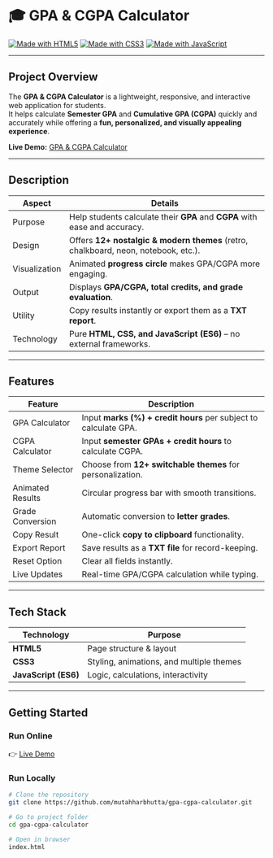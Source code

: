 # 🎓 GPA & CGPA Calculator  

[![Made with HTML5](https://img.shields.io/badge/HTML5-E34F26?style=for-the-badge&logo=html5&logoColor=white)](https://developer.mozilla.org/en-US/docs/Web/HTML)
[![Made with CSS3](https://img.shields.io/badge/CSS3-1572B6?style=for-the-badge&logo=css3&logoColor=white)](https://developer.mozilla.org/en-US/docs/Web/CSS)
[![Made with JavaScript](https://img.shields.io/badge/JavaScript-F7DF1E?style=for-the-badge&logo=javascript&logoColor=black)](https://developer.mozilla.org/en-US/docs/Web/JavaScript)

---

##  Project Overview  

The **GPA & CGPA Calculator** is a lightweight, responsive, and interactive web application for students.  
It helps calculate **Semester GPA** and **Cumulative GPA (CGPA)** quickly and accurately while offering a **fun, personalized, and visually appealing experience**.  

 **Live Demo:** [GPA & CGPA Calculator](https://mutahharbhutta.github.io/gpa-and-cgpa-calculator)  

---

##  Description  

| Aspect | Details |
|-----------|------------|
| Purpose | Help students calculate their **GPA** and **CGPA** with ease and accuracy. |
| Design | Offers **12+ nostalgic & modern themes** (retro, chalkboard, neon, notebook, etc.). |
| Visualization | Animated **progress circle** makes GPA/CGPA more engaging. |
| Output | Displays **GPA/CGPA, total credits, and grade evaluation**. |
| Utility | Copy results instantly or export them as a **TXT report**. |
| Technology | Pure **HTML, CSS, and JavaScript (ES6)** – no external frameworks. |

---

## Features  

| Feature | Description |
|------------|----------------|
| GPA Calculator | Input **marks (%) + credit hours** per subject to calculate GPA. |
| CGPA Calculator | Input **semester GPAs + credit hours** to calculate CGPA. |
| Theme Selector | Choose from **12+ switchable themes** for personalization. |
| Animated Results | Circular progress bar with smooth transitions. |
| Grade Conversion | Automatic conversion to **letter grades**. |
| Copy Result | One-click **copy to clipboard** functionality. |
| Export Report | Save results as a **TXT file** for record-keeping. |
| Reset Option | Clear all fields instantly. |
| Live Updates | Real-time GPA/CGPA calculation while typing. |


---

## Tech Stack  

| Technology | Purpose |
|------------|---------|
| **HTML5**  | Page structure & layout |
| **CSS3**   | Styling, animations, and multiple themes |
| **JavaScript (ES6)** | Logic, calculations, interactivity |

---

## Getting Started  

###  Run Online  
👉 [Live Demo](https://mutahharbhutta.github.io/gpa-and-cgpa-calculator)  

### Run Locally  

```bash
# Clone the repository
git clone https://github.com/mutahharbhutta/gpa-cgpa-calculator.git

# Go to project folder
cd gpa-cgpa-calculator

# Open in browser
index.html

